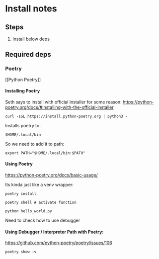# Install notes
## Steps

1. Install below deps




## Required deps
### Poetry
[[Python Poetry]]

#### Installing Poetry
Seth says to install with official installer for some reason:
<https://python-poetry.org/docs/#installing-with-the-official-installer>


```
curl -sSL https://install.python-poetry.org | python3 -
```

Installs poetry to:
```
$HOME/.local/bin
```
So we need to add it to path:
```
export PATH="$HOME/.local/bin:$PATH"
```


#### Using Poetry
<https://python-poetry.org/docs/basic-usage/>

Its kinda just like a venv wrapper:
```
poetry install

poetry shell # activate function

python hello_world.py

```
Need to check how to use debugger
#### Using Debugger / Interpreter Path with Poetry:
<https://github.com/python-poetry/poetry/issues/106>
```
poetry show -v
```



